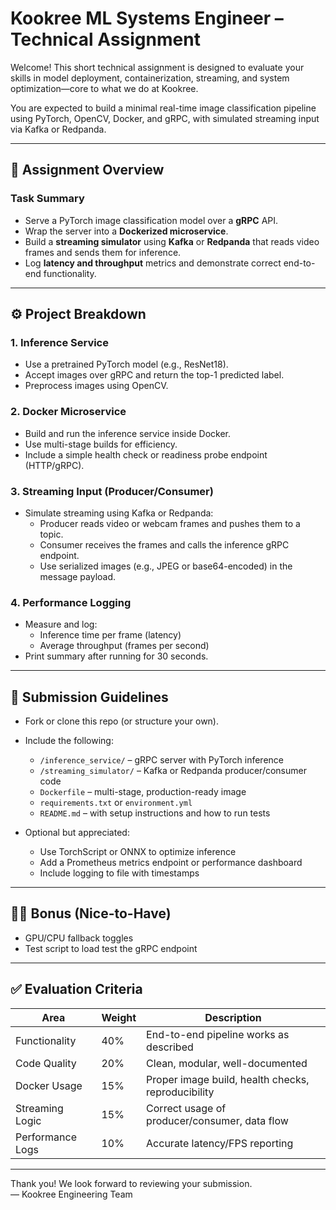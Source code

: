 # Kookree ML Systems Engineer – Technical Assignment

Welcome! This short technical assignment is designed to evaluate your skills in model deployment, containerization, streaming, and system optimization—core to what we do at Kookree.

You are expected to build a minimal real-time image classification pipeline using PyTorch, OpenCV, Docker, and gRPC, with simulated streaming input via Kafka or Redpanda.

---

## 🧪 Assignment Overview

### Task Summary

- Serve a PyTorch image classification model over a **gRPC** API.
- Wrap the server into a **Dockerized microservice**.
- Build a **streaming simulator** using **Kafka** or **Redpanda** that reads video frames and sends them for inference.
- Log **latency and throughput** metrics and demonstrate correct end-to-end functionality.

---

## ⚙️ Project Breakdown

### 1. Inference Service
- Use a pretrained PyTorch model (e.g., ResNet18).
- Accept images over gRPC and return the top-1 predicted label.
- Preprocess images using OpenCV.

### 2. Docker Microservice
- Build and run the inference service inside Docker.
- Use multi-stage builds for efficiency.
- Include a simple health check or readiness probe endpoint (HTTP/gRPC).

### 3. Streaming Input (Producer/Consumer)
- Simulate streaming using Kafka or Redpanda:
  - Producer reads video or webcam frames and pushes them to a topic.
  - Consumer receives the frames and calls the inference gRPC endpoint.
  - Use serialized images (e.g., JPEG or base64-encoded) in the message payload.

### 4. Performance Logging
- Measure and log:
  - Inference time per frame (latency)
  - Average throughput (frames per second)
- Print summary after running for 30 seconds.

---

## 📝 Submission Guidelines

- Fork or clone this repo (or structure your own).
- Include the following:
  - `/inference_service/` – gRPC server with PyTorch inference
  - `/streaming_simulator/` – Kafka or Redpanda producer/consumer code
  - `Dockerfile` – multi-stage, production-ready image
  - `requirements.txt` or `environment.yml`
  - `README.md` – with setup instructions and how to run tests

- Optional but appreciated:
  - Use TorchScript or ONNX to optimize inference
  - Add a Prometheus metrics endpoint or performance dashboard
  - Include logging to file with timestamps

---

## 🧑‍💻 Bonus (Nice-to-Have)

- GPU/CPU fallback toggles
- Test script to load test the gRPC endpoint

---

## ✅ Evaluation Criteria

| Area              | Weight | Description |
|-------------------|--------|-------------|
| Functionality     | 40%    | End-to-end pipeline works as described |
| Code Quality      | 20%    | Clean, modular, well-documented |
| Docker Usage      | 15%    | Proper image build, health checks, reproducibility |
| Streaming Logic   | 15%    | Correct usage of producer/consumer, data flow |
| Performance Logs  | 10%    | Accurate latency/FPS reporting |

---

Thank you! We look forward to reviewing your submission.  
— Kookree Engineering Team

